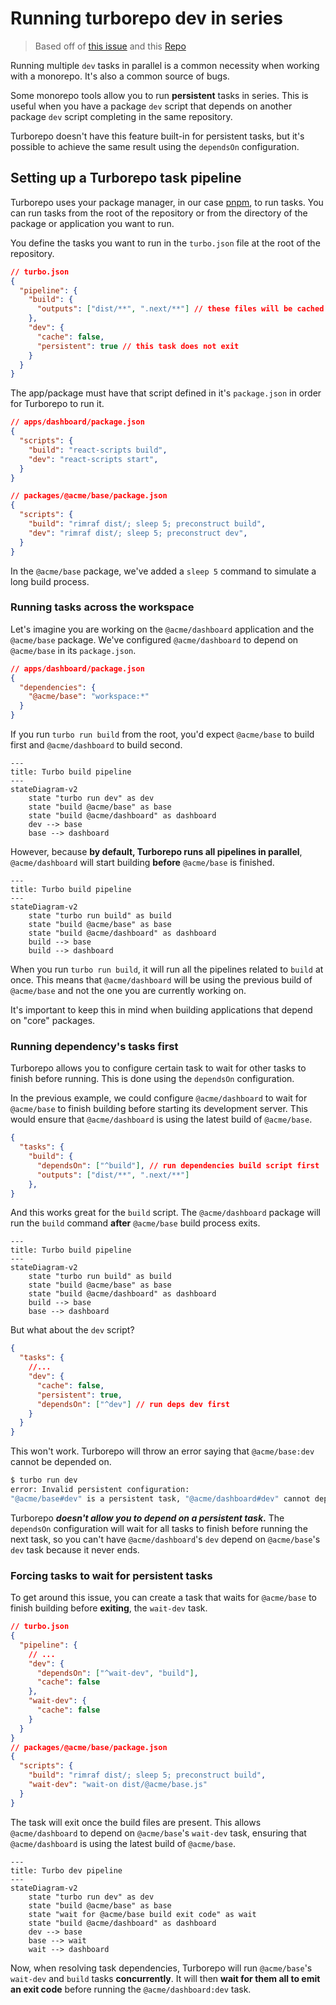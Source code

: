 # Running turborepo dev in series

>  Based off of [this issue](https://github.com/vercel/turbo/issues/460) and this [Repo](https://github.com/VanTanev/turborepo-reproduce-460)

Running multiple `dev` tasks in parallel is a common necessity when working with a monorepo. It's also a common source of bugs.

Some monorepo tools allow you to run **persistent** tasks in series. This is useful when you have a package `dev` script that depends on another package `dev` script completing in the same repository.

Turborepo doesn't have this feature built-in for persistent tasks, but it's possible to achieve the same result using the `dependsOn` configuration.

## Setting up a Turborepo task pipeline

Turborepo uses your package manager, in our case [pnpm](https://pnpm.io/), to run tasks. You can run tasks from the root of the repository or from the directory of the package or application you want to run.

You define the tasks you want to run in the `turbo.json` file at the root of the repository.

```json
// turbo.json
{
  "pipeline": {
    "build": {
      "outputs": ["dist/**", ".next/**"] // these files will be cached
    },
    "dev": {
      "cache": false,
      "persistent": true // this task does not exit
    }
  }
}
```

The app/package must have that script defined in it's `package.json` in order for Turborepo to run it.

```json
// apps/dashboard/package.json
{
  "scripts": {
    "build": "react-scripts build",
    "dev": "react-scripts start",
  }
}

// packages/@acme/base/package.json
{
  "scripts": {
    "build": "rimraf dist/; sleep 5; preconstruct build",
    "dev": "rimraf dist/; sleep 5; preconstruct dev",
  }
}
```

In the `@acme/base` package, we've added a `sleep 5` command to simulate a long build process.

### Running tasks across the workspace

Let's imagine you are working on the `@acme/dashboard` application and the `@acme/base` package. We've configured `@acme/dashboard` to depend on `@acme/base` in its `package.json`.

```json
// apps/dashboard/package.json
{
  "dependencies": {
    "@acme/base": "workspace:*"
  }
}
```


If you run `turbo run build` from the root, you'd expect `@acme/base` to build first and `@acme/dashboard` to build second.

<!-- DIAGRAM -->
```mermaid
---
title: Turbo build pipeline
---
stateDiagram-v2
    state "turbo run dev" as dev
    state "build @acme/base" as base
    state "build @acme/dashboard" as dashboard
    dev --> base
    base --> dashboard
```

However, because **by default, Turborepo runs all pipelines in parallel**, `@acme/dashboard` will start building **before** `@acme/base` is finished. 

```mermaid
---
title: Turbo build pipeline
---
stateDiagram-v2
    state "turbo run build" as build
    state "build @acme/base" as base
    state "build @acme/dashboard" as dashboard
    build --> base
    build --> dashboard
```

When you run `turbo run build`, it will run all the pipelines related to `build` at once. This means that `@acme/dashboard` will be using the previous build of `@acme/base` and not the one you are currently working on.

It's important to keep this in mind when building applications that depend on "core" packages.

### Running dependency's tasks first

Turborepo allows you to configure certain task to wait for other tasks to finish before running. This is done using the `dependsOn` configuration.

In the previous example, we could configure `@acme/dashboard` to wait for `@acme/base` to finish building before starting its development server. This would ensure that `@acme/dashboard` is using the latest build of `@acme/base`.

```json
{
  "tasks": {
    "build": {
      "dependsOn": ["^build"], // run dependencies build script first
      "outputs": ["dist/**", ".next/**"]
    },
}
```

And this works great for the `build` script. The `@acme/dashboard` package will run the `build` command **after** `@acme/base` build process exits.

<!-- DIAGRAM -->
```mermaid
---
title: Turbo build pipeline
---
stateDiagram-v2
    state "turbo run build" as build
    state "build @acme/base" as base
    state "build @acme/dashboard" as dashboard
    build --> base
    base --> dashboard
```

But what about the `dev` script?

```json
{
  "tasks": {
    //...
    "dev": {
      "cache": false,
      "persistent": true,
      "dependsOn": ["^dev"] // run deps dev first
    }
  }
}
```

This won't work. Turborepo will throw an error saying that `@acme/base:dev` cannot be depended on.

```bash
$ turbo run dev
error: Invalid persistent configuration:
"@acme/base#dev" is a persistent task, "@acme/dashboard#dev" cannot depend on it
```

Turborepo **_doesn't allow you to depend on a persistent task_.** The `dependsOn` configuration will wait for all tasks to finish before running the next task, so you can't have `@acme/dashboard`'s `dev` depend on `@acme/base`'s `dev` task because it never ends.

### Forcing tasks to wait for persistent tasks

To get around this issue, you can create a task that waits for `@acme/base` to finish building before **exiting**, the `wait-dev` task. 

```json
// turbo.json
{
  "pipeline": {
    // ...
    "dev": {
      "dependsOn": ["^wait-dev", "build"],
      "cache": false
    },
    "wait-dev": {
      "cache": false
    }
  }
}
// packages/@acme/base/package.json
{
  "scripts": {
    "build": "rimraf dist/; sleep 5; preconstruct build",
    "wait-dev": "wait-on dist/@acme/base.js"
  }
}
```

The task will exit once the build files are present. This allows `@acme/dashboard` to depend on `@acme/base`'s `wait-dev` task, ensuring that `@acme/dashboard` is using the latest build of `@acme/base`.

```mermaid
---
title: Turbo dev pipeline
---
stateDiagram-v2
    state "turbo run dev" as dev
    state "build @acme/base" as base
    state "wait for @acme/base build exit code" as wait
    state "build @acme/dashboard" as dashboard
    dev --> base
    base --> wait
    wait --> dashboard
```

Now, when resolving task dependencies, Turborepo will run `@acme/base`'s `wait-dev` and `build` tasks **concurrently**. It will then **wait for them all to emit an exit code** before running the `@acme/dashboard:dev` task.